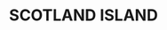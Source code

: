 ---
lastmod: '2025-04-06T06:05:20+00:00'
latitude: -33.642202
layout: suburb
longitude: 151.278293
postcode: '2105'
state: NSW
title: SCOTLAND ISLAND
url: /nsw/scotland-island/
---